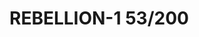 # REBELLION-1                                                                                                           53/200
